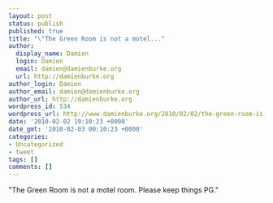 ```yaml
---
layout: post
status: publish
published: true
title: "\"The Green Room is not a motel..."
author:
  display_name: Damien
  login: Damien
  email: damien@damienburke.org
  url: http://damienburke.org
author_login: Damien
author_email: damien@damienburke.org
author_url: http://damienburke.org
wordpress_id: 534
wordpress_url: http://www.damienburke.org/2010/02/02/the-green-room-is-not-a-motel-2/
date: '2010-02-02 19:10:23 +0000'
date_gmt: '2010-02-03 00:10:23 +0000'
categories:
- Uncategorized
- tweet
tags: []
comments: []
---
```

<p>"The Green Room is not a motel room. Please keep things PG."</p>
